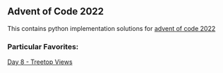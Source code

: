 ## Advent of Code 2022

This contains python implementation solutions for [advent of code 2022](https://adventofcode.com/2022)

### Particular Favorites:

[Day 8 - Treetop Views](day_08/readme.md)